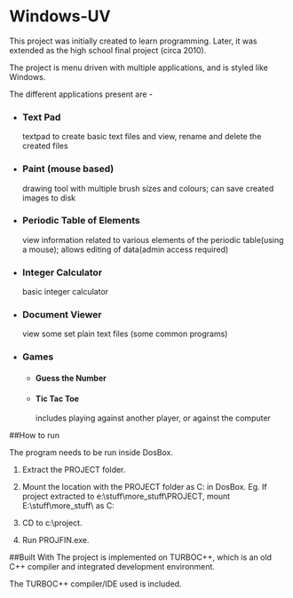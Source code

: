 # Windows-UV

This project was initially created to learn programming. Later, it was extended as the high school final project (circa 2010).

The project is menu driven with multiple applications, and is styled like Windows.

The different applications present are -

- ### Text Pad

  textpad to create basic text files and view, rename and delete the created files
  
- ### Paint (mouse based)
  
  drawing tool with multiple brush sizes and colours; can save created images to disk

- ### Periodic Table of Elements

  view information related to various elements of the periodic table(using a mouse); allows editing of data(admin access required)
  
- ### Integer Calculator

  basic integer calculator
  
- ### Document Viewer

  view some set plain text files (some common programs)
  
- ### Games
  
  + #### Guess the Number

  + #### Tic Tac Toe
  
    includes playing against another player, or against the computer


##How to run

The program needs to be run inside DosBox.

1) Extract the PROJECT folder.

2) Mount the location with the PROJECT folder as C: in DosBox. 
   Eg. If project extracted to e:\stuff\more_stuff\PROJECT, mount E:\stuff\more_stuff\ as C:

3) CD to c:\project.

4) Run PROJFIN.exe.


##Built With
The project is implemented on TURBOC++, which is an old C++ compiler and integrated development environment.

The TURBOC++ compiler/IDE used is included.

